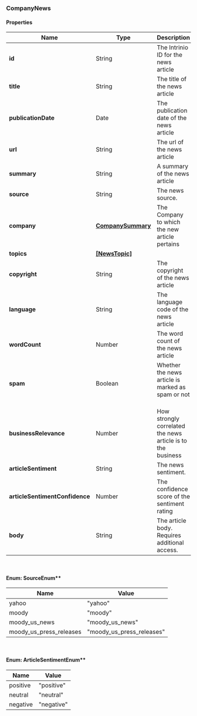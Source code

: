 
[//]: # (CLASS:CompanyNews)

[//]: # (KIND:object)

### CompanyNews

#### Properties

[//]: # (START_DEFINITION)

Name | Type | Description
------------ | ------------- | -------------
**id** | String | The Intrinio ID for the news article &nbsp;
**title** | String | The title of the news article &nbsp;
**publicationDate** | Date | The publication date of the news article &nbsp;
**url** | String | The url of the news article &nbsp;
**summary** | String | A summary of the news article &nbsp;
**source** | String | The news source. &nbsp;
**company** | [**CompanySummary**](CompanySummary.md) | The Company to which the new article pertains &nbsp;
**topics** | [**[NewsTopic]**](NewsTopic.md) |  &nbsp;
**copyright** | String | The copyright of the news article &nbsp;
**language** | String | The language code of the news article &nbsp;
**wordCount** | Number | The word count of the news article &nbsp;
**spam** | Boolean | Whether the news article is marked as spam or not &nbsp;
**businessRelevance** | Number | How strongly correlated the news article is to the business &nbsp;
**articleSentiment** | String | The news sentiment. &nbsp;
**articleSentimentConfidence** | Number | The confidence score of the sentiment rating &nbsp;
**body** | String | The article body. Requires additional access. &nbsp;

[//]: # (END_DEFINITION)


[//]: # (CONTAINED_CLASS:CompanySummary)


[//]: # (CONTAINED_CLASS:NewsTopic)



<br/>

#### Enum: SourceEnum**

Name | Value
---- | -----
yahoo | &quot;yahoo&quot;
moody | &quot;moody&quot;
moody_us_news | &quot;moody_us_news&quot;
moody_us_press_releases | &quot;moody_us_press_releases&quot;

<br/>

#### Enum: ArticleSentimentEnum**

Name | Value
---- | -----
positive | &quot;positive&quot;
neutral | &quot;neutral&quot;
negative | &quot;negative&quot;



